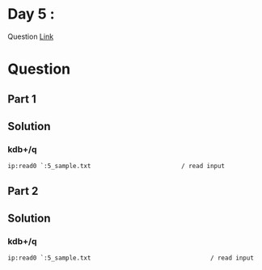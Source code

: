 # Day 5 : 

Question [Link](https://adventofcode.com/2023/day/5) 

# Question
## Part 1

## Solution
### kdb+/q
```
ip:read0 `:5_sample.txt                         / read input
```
## Part 2

## Solution
### kdb+/q
```
ip:read0 `:5_sample.txt                                 / read input
```